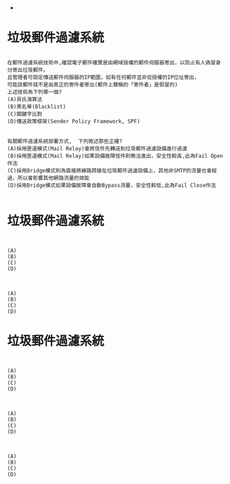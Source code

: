 #
- 
# 垃圾郵件過濾系統

##
```
在郵件過濾系統技術中,確認電子郵件確實是由網域授權的郵件伺服器寄出，以防止有人偽冒身分寄出垃圾郵件。
且管理者可設定傳送郵件伺服器的IP範圍，如有任何郵件並非從授權的IP位址寄出，
可能該郵件就不是由真正的寄件者寄出(郵件上聲稱的「寄件者」是假冒的)
上述技術為下列哪一個?
(A)貝氏演算法
(B)黑名單(Blacklist)
(C)關鍵字比對
(D)傳送政策框架(Sender Policy Framework, SPF)
```

##
```
有關郵件過濾系統部署方式,  下列敘述那些正確?
(A)採用匣道模式(Mail Relay)會將信件先轉送到垃圾郵件過濾設備進行過濾
(B)採用匣道模式(Mail Relay)如果設備故障信件則無法進出，安全性較高,此為Fail Open作法
(C)採用Bridge模式則為直接將線路跨接在垃圾郵件過濾設備上，其他非SMTP的流量也會經過，所以會影響其他網路流量的效能
(D)採用Bridge模式如果設備故障會自動Bypass流量，安全性較低,此為Fail Close作法


```
# 垃圾郵件過濾系統

##
```

(A)
(B)
(C)
(D)
```

##
```

(A)
(B)
(C)
(D)
```
# 垃圾郵件過濾系統

##
```

(A)
(B)
(C)
(D)
```

##
```

(A)
(B)
(C)
(D)
```

##
```

(A)
(B)
(C)
(D)
```
